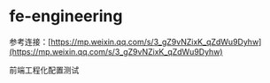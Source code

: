 # fe-engineering

参考连接：[https://mp.weixin.qq.com/s/3_gZ9vNZixK_qZdWu9Dyhw](https://mp.weixin.qq.com/s/3_gZ9vNZixK_qZdWu9Dyhw)

前端工程化配置测试
